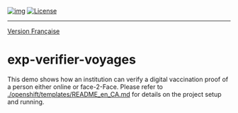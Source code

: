 [![img](https://img.shields.io/badge/Lifecycle-Experimental-339999)](https://www.quebec.ca/gouv/politiques-orientations/vitrine-numeriqc/accompagnement-des-organismes-publics/demarche-conception-services-numeriques)
[![License](https://img.shields.io/badge/Licence-LiLiQ--R-blue)](LICENSE_EN)

---
[Version Française](README.md)
# exp-verifier-voyages

This demo shows how an institution can verify a digital vaccination proof of a person either online or face-2-Face. Please refer to [./openshift/templates/README_en_CA.md](./openshift/templates/README_en_CA.md) for details on the project setup and running. 
